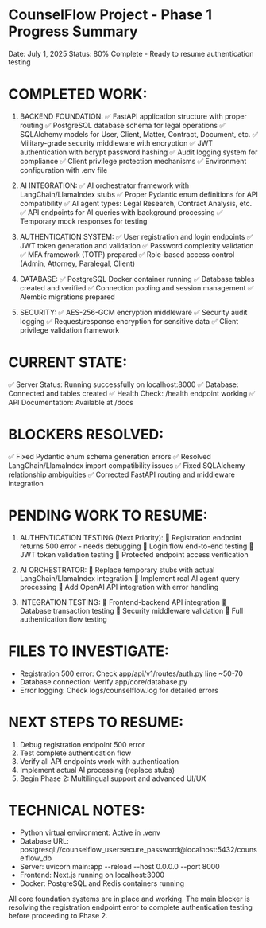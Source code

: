 CounselFlow Project - Phase 1 Progress Summary
==============================================
Date: July 1, 2025
Status: 80% Complete - Ready to resume authentication testing

COMPLETED WORK:
==============

1. BACKEND FOUNDATION:
   ✅ FastAPI application structure with proper routing
   ✅ PostgreSQL database schema for legal operations
   ✅ SQLAlchemy models for User, Client, Matter, Contract, Document, etc.
   ✅ Military-grade security middleware with encryption
   ✅ JWT authentication with bcrypt password hashing
   ✅ Audit logging system for compliance
   ✅ Client privilege protection mechanisms
   ✅ Environment configuration with .env file

2. AI INTEGRATION:
   ✅ AI orchestrator framework with LangChain/LlamaIndex stubs
   ✅ Proper Pydantic enum definitions for API compatibility
   ✅ AI agent types: Legal Research, Contract Analysis, etc.
   ✅ API endpoints for AI queries with background processing
   ✅ Temporary mock responses for testing

3. AUTHENTICATION SYSTEM:
   ✅ User registration and login endpoints
   ✅ JWT token generation and validation
   ✅ Password complexity validation
   ✅ MFA framework (TOTP) prepared
   ✅ Role-based access control (Admin, Attorney, Paralegal, Client)

4. DATABASE:
   ✅ PostgreSQL Docker container running
   ✅ Database tables created and verified
   ✅ Connection pooling and session management
   ✅ Alembic migrations prepared

5. SECURITY:
   ✅ AES-256-GCM encryption middleware
   ✅ Security audit logging
   ✅ Request/response encryption for sensitive data
   ✅ Client privilege validation framework

CURRENT STATE:
=============

✅ Server Status: Running successfully on localhost:8000
✅ Database: Connected and tables created
✅ Health Check: /health endpoint working
✅ API Documentation: Available at /docs

BLOCKERS RESOLVED:
=================
✅ Fixed Pydantic enum schema generation errors
✅ Resolved LangChain/LlamaIndex import compatibility issues
✅ Fixed SQLAlchemy relationship ambiguities
✅ Corrected FastAPI routing and middleware integration

PENDING WORK TO RESUME:
======================

1. AUTHENTICATION TESTING (Next Priority):
   🔄 Registration endpoint returns 500 error - needs debugging
   🔄 Login flow end-to-end testing
   🔄 JWT token validation testing
   🔄 Protected endpoint access verification

2. AI ORCHESTRATOR:
   🔄 Replace temporary stubs with actual LangChain/LlamaIndex integration
   🔄 Implement real AI agent query processing
   🔄 Add OpenAI API integration with error handling

3. INTEGRATION TESTING:
   🔄 Frontend-backend API integration
   🔄 Database transaction testing
   🔄 Security middleware validation
   🔄 Full authentication flow testing

FILES TO INVESTIGATE:
====================
- Registration 500 error: Check app/api/v1/routes/auth.py line ~50-70
- Database connection: Verify app/core/database.py
- Error logging: Check logs/counselflow.log for detailed errors

NEXT STEPS TO RESUME:
====================
1. Debug registration endpoint 500 error
2. Test complete authentication flow
3. Verify all API endpoints work with authentication
4. Implement actual AI processing (replace stubs)
5. Begin Phase 2: Multilingual support and advanced UI/UX

TECHNICAL NOTES:
===============
- Python virtual environment: Active in .venv
- Database URL: postgresql://counselflow_user:secure_password@localhost:5432/counselflow_db
- Server: uvicorn main:app --reload --host 0.0.0.0 --port 8000
- Frontend: Next.js running on localhost:3000
- Docker: PostgreSQL and Redis containers running

All core foundation systems are in place and working. The main blocker is resolving the registration endpoint error to complete authentication testing before proceeding to Phase 2.
